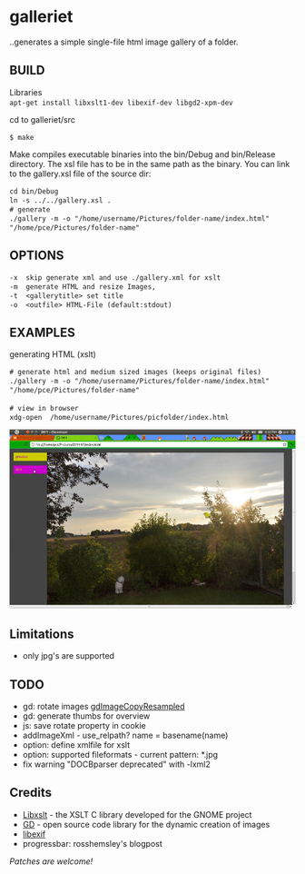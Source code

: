galleriet
=========

..generates a simple single-file html image gallery of a folder.



BUILD
-----

Libraries  
`apt-get install libxslt1-dev libexif-dev libgd2-xpm-dev`


cd to  galleriet/src  
```
$ make
```

Make compiles executable binaries into the bin/Debug and bin/Release directory.
The xsl file has to be in the same path as the binary.
You can link to the gallery.xsl file of the source dir:

```
cd bin/Debug
ln -s ../../gallery.xsl .
# generate
./gallery -m -o "/home/username/Pictures/folder-name/index.html" "/home/pce/Pictures/folder-name"
```


OPTIONS
-------

```
-x  skip generate xml and use ./gallery.xml for xslt
-m  generate HTML and resize Images,
-t  <gallerytitle> set title
-o  <outfile> HTML-File (default:stdout)
```


EXAMPLES
--------

generating HTML (xslt)
```
# generate html and medium sized images (keeps original files)
./gallery -m -o "/home/username/Pictures/folder-name/index.html" "/home/pce/Pictures/folder-name"

# view in browser
xdg-open  /home/username/Pictures/picfolder/index.html
```



![Screenshot](https://github.com/pce/galleriet/raw/master/xslgallery.jpg)


Limitations
-----------

* only jpg's are supported


TODO
----

* gd: rotate images [gdImageCopyResampled](http://www.boutell.com/gd/manual2.0.28.html#gdImageCopyResampled)
* gd: generate thumbs for overview
* js: save rotate property in cookie
* addImageXml - use_relpath? name = basename(name) 
* option: define xmlfile for xslt
* option: supported fileformats - current pattern: *.jpg
* fix warning "DOCBparser deprecated" with -lxml2


Credits
-------

* [Libxslt](https://xmlsoft.org/xslt/) - the XSLT C library developed for the GNOME project
* [GD](http://www.boutell.com/gd/) - open source code library for the dynamic creation of images  
* [libexif](http://libexif.sourceforge.net/)
* progressbar: rosshemsley's blogpost



*Patches are welcome!*




 
